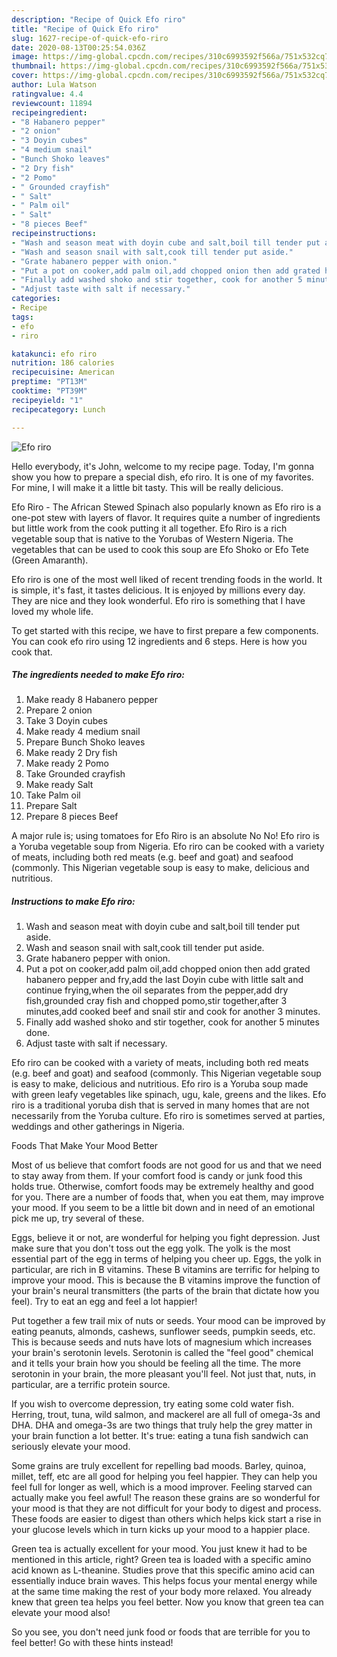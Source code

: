 ```yaml
---
description: "Recipe of Quick Efo riro"
title: "Recipe of Quick Efo riro"
slug: 1627-recipe-of-quick-efo-riro
date: 2020-08-13T00:25:54.036Z
image: https://img-global.cpcdn.com/recipes/310c6993592f566a/751x532cq70/efo-riro-recipe-main-photo.jpg
thumbnail: https://img-global.cpcdn.com/recipes/310c6993592f566a/751x532cq70/efo-riro-recipe-main-photo.jpg
cover: https://img-global.cpcdn.com/recipes/310c6993592f566a/751x532cq70/efo-riro-recipe-main-photo.jpg
author: Lula Watson
ratingvalue: 4.4
reviewcount: 11894
recipeingredient:
- "8 Habanero pepper"
- "2 onion"
- "3 Doyin cubes"
- "4 medium snail"
- "Bunch Shoko leaves"
- "2 Dry fish"
- "2 Pomo"
- " Grounded crayfish"
- " Salt"
- " Palm oil"
- " Salt"
- "8 pieces Beef"
recipeinstructions:
- "Wash and season meat with doyin cube and salt,boil till tender put aside."
- "Wash and season snail with salt,cook till tender put aside."
- "Grate habanero pepper with onion."
- "Put a pot on cooker,add palm oil,add chopped onion then add grated habanero pepper and fry,add the last Doyin cube with little salt and continue frying,when the oil separates from the pepper,add dry fish,grounded cray fish and chopped pomo,stir together,after 3 minutes,add cooked beef and snail stir and cook for another 3 minutes."
- "Finally add washed shoko and stir together, cook for another 5 minutes done."
- "Adjust taste with salt if necessary."
categories:
- Recipe
tags:
- efo
- riro

katakunci: efo riro 
nutrition: 186 calories
recipecuisine: American
preptime: "PT13M"
cooktime: "PT39M"
recipeyield: "1"
recipecategory: Lunch

---
```



![Efo riro](https://img-global.cpcdn.com/recipes/310c6993592f566a/751x532cq70/efo-riro-recipe-main-photo.jpg)

Hello everybody, it's John, welcome to my recipe page. Today, I'm gonna show you how to prepare a special dish, efo riro. It is one of my favorites. For mine, I will make it a little bit tasty. This will be really delicious.

Efo Riro - The African Stewed Spinach also popularly known as Efo riro is a one-pot stew with layers of flavor. It requires quite a number of ingredients but little work from the cook putting it all together. Efo Riro is a rich vegetable soup that is native to the Yorubas of Western Nigeria. The vegetables that can be used to cook this soup are Efo Shoko or Efo Tete (Green Amaranth).

Efo riro is one of the most well liked of recent trending foods in the world. It is simple, it's fast, it tastes delicious. It is enjoyed by millions every day. They are nice and they look wonderful. Efo riro is something that I have loved my whole life.


To get started with this recipe, we have to first prepare a few components. You can cook efo riro using 12 ingredients and 6 steps. Here is how you cook that.

<!--inarticleads1-->

##### The ingredients needed to make Efo riro:

1. Make ready 8 Habanero pepper
1. Prepare 2 onion
1. Take 3 Doyin cubes
1. Make ready 4 medium snail
1. Prepare Bunch Shoko leaves
1. Make ready 2 Dry fish
1. Make ready 2 Pomo
1. Take  Grounded crayfish
1. Make ready  Salt
1. Take  Palm oil
1. Prepare  Salt
1. Prepare 8 pieces Beef


A major rule is; using tomatoes for Efo Riro is an absolute No No! Efo riro is a Yoruba vegetable soup from Nigeria. Efo riro can be cooked with a variety of meats, including both red meats (e.g. beef and goat) and seafood (commonly. This Nigerian vegetable soup is easy to make, delicious and nutritious. 

<!--inarticleads2-->

##### Instructions to make Efo riro:

1. Wash and season meat with doyin cube and salt,boil till tender put aside.
1. Wash and season snail with salt,cook till tender put aside.
1. Grate habanero pepper with onion.
1. Put a pot on cooker,add palm oil,add chopped onion then add grated habanero pepper and fry,add the last Doyin cube with little salt and continue frying,when the oil separates from the pepper,add dry fish,grounded cray fish and chopped pomo,stir together,after 3 minutes,add cooked beef and snail stir and cook for another 3 minutes.
1. Finally add washed shoko and stir together, cook for another 5 minutes done.
1. Adjust taste with salt if necessary.


Efo riro can be cooked with a variety of meats, including both red meats (e.g. beef and goat) and seafood (commonly. This Nigerian vegetable soup is easy to make, delicious and nutritious. Efo riro is a Yoruba soup made with green leafy vegetables like spinach, ugu, kale, greens and the likes. Efo riro is a traditional yoruba dish that is served in many homes that are not necessarily from the Yoruba culture. Efo riro is sometimes served at parties, weddings and other gatherings in Nigeria. 

Foods That Make Your Mood Better


Most of us believe that comfort foods are not good for us and that we need to stay away from them. If your comfort food is candy or junk food this holds true. Otherwise, comfort foods may be extremely healthy and good for you. There are a number of foods that, when you eat them, may improve your mood. If you seem to be a little bit down and in need of an emotional pick me up, try several of these.

Eggs, believe it or not, are wonderful for helping you fight depression. Just make sure that you don't toss out the egg yolk. The yolk is the most essential part of the egg in terms of helping you cheer up. Eggs, the yolk in particular, are rich in B vitamins. These B vitamins are terrific for helping to improve your mood. This is because the B vitamins improve the function of your brain's neural transmitters (the parts of the brain that dictate how you feel). Try to eat an egg and feel a lot happier!

Put together a few trail mix of nuts or seeds. Your mood can be improved by eating peanuts, almonds, cashews, sunflower seeds, pumpkin seeds, etc. This is because seeds and nuts have lots of magnesium which increases your brain's serotonin levels. Serotonin is called the "feel good" chemical and it tells your brain how you should be feeling all the time. The more serotonin in your brain, the more pleasant you'll feel. Not just that, nuts, in particular, are a terrific protein source.

If you wish to overcome depression, try eating some cold water fish. Herring, trout, tuna, wild salmon, and mackerel are all full of omega-3s and DHA. DHA and omega-3s are two things that truly help the grey matter in your brain function a lot better. It's true: eating a tuna fish sandwich can seriously elevate your mood. 

Some grains are truly excellent for repelling bad moods. Barley, quinoa, millet, teff, etc are all good for helping you feel happier. They can help you feel full for longer as well, which is a mood improver. Feeling starved can actually make you feel awful! The reason these grains are so wonderful for your mood is that they are not difficult for your body to digest and process. These foods are easier to digest than others which helps kick start a rise in your glucose levels which in turn kicks up your mood to a happier place.

Green tea is actually excellent for your mood. You just knew it had to be mentioned in this article, right? Green tea is loaded with a specific amino acid known as L-theanine. Studies prove that this specific amino acid can essentially induce brain waves. This helps focus your mental energy while at the same time making the rest of your body more relaxed. You already knew that green tea helps you feel better. Now you know that green tea can elevate your mood also!

So you see, you don't need junk food or foods that are terrible for you to feel better! Go  with  these hints  instead!

